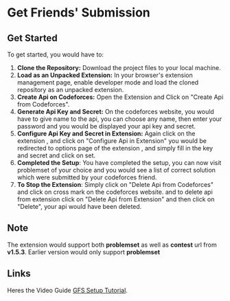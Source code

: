 # Get Friends' Submission

## Get Started
To get started, you would have to:
1.  **Clone the Repository:** Download the project files to your local machine.
2.  **Load as an Unpacked Extension:** In your browser's extension management page, enable developer mode and load the cloned repository as an unpacked extension.
3. **Create Api on Codeforces:** Open the Extension and Click on "Create Api from Codeforces".
4. **Generate Api Key and Secret:** On the codeforces website, you would have to give name to the api, you can choose any name, then enter your password and you would be displayed your api key and secret.
5. **Configure Api Key and Secret in Extension:** Again click on the extension , and click on "Configure Api in Extension" you would be redirected to options page of the extension , and simply fill in the key and secret and click on set.
6. **Completed the Setup**: You have completed the setup, you can now visit problemset of your choice and you would see a list of correct solution which were submitted by your codeforces friend.
7. **To Stop the Extension**: Simply click on "Delete Api from Codeforces" and click on cross mark on the codeforces website. and to delete api from extension click on "Delete Api from Extension" and then click on "Delete", your api would have been deleted. 

## Note
The extension would support both **problemset** as well as **contest** url from **v1.5.3**. Earlier version would only support **problemset**


## Links

Heres the Video Guide [GFS Setup Tutorial](https://www.youtube.com/watch?v=Iw5SZJwiiEQ).


